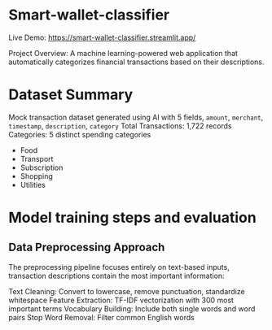 # Smart-wallet-classifier

Live Demo: https://smart-wallet-classifier.streamlit.app/

Project Overview: A machine learning-powered web application that automatically categorizes financial transactions based on their descriptions.

# Dataset Summary
Mock transaction dataset generated using AI with 5 fields, `amount`, `merchant`, `timestamp`, `description`, `category`
Total Transactions: 1,722 records
Categories: 5 distinct spending categories
- Food
- Transport
- Subscription
- Shopping 
- Utilities

# Model training steps and evaluation
## Data Preprocessing Approach
The preprocessing pipeline focuses entirely on text-based inputs, transaction descriptions contain the most important information:

Text Cleaning: Convert to lowercase, remove punctuation, standardize whitespace
Feature Extraction: TF-IDF vectorization with 300 most important terms
Vocabulary Building: Include both single words and word pairs
Stop Word Removal: Filter common English words


